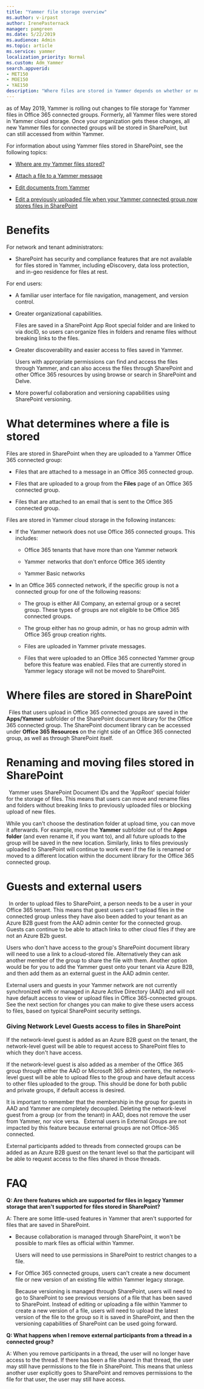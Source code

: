 ```yaml
---
title: "Yammer file storage overview"
ms.author: v-irpast
author: IrenePasternack
manager: pamgreen
ms.date: 5/22/2019
ms.audience: Admin
ms.topic: article
ms.service: yammer
localization_priority: Normal
ms.custom: Adm_Yammer
search.appverid:
- MET150
- MOE150
- YAE150
description: "Where files are stored in Yammer depends on whether or not the network is using Office 365 connected groups."
---
```


as of May 2019, Yammer is rolling out changes to file storage for Yammer files in Office 365 connected groups. Formerly, all Yammer files were stored in Yammer cloud storage. Once your organization gets these changes, all new Yammer files for connected groups will be stored in SharePoint, but can still accessed from within Yammer.

For information about using Yammer files stored in SharePoint, see the following topics: 

- [Where are my Yammer files stored?](https://support.office.com/article/how-do-i-tell-where-my-yammer-files-are-being-stored-fadfdefa-e00d-40b6-94cb-a9ddb171a443)

- [Attach a file to a Yammer message](https://support.office.com/article/attach-a-file-or-image-to-a-yammer-message-f576d4d1-ad66-4ce4-9c43-46cf75978dbf)

- [Edit documents from Yammer](https://support.office.com/article/edit-documents-from-yammer-913dbeab-7efd-4789-8f4d-a666fe315d85)

- [Edit a previously uploaded file when your Yammer connected group now stores files in SharePoint](https://support.office.com/article/edit-a-previously-uploaded-file-when-your-yammer-connected-group-now-stores-files-in-sharepoint-4b2cfde2-871e-4f0d-9936-db5a57ef5f87)

# Benefits

For network and tenant administrators:

- SharePoint has security and compliance features that are not available for files stored in Yammer, including eDiscovery, data loss protection, and in-geo residence for files at rest.  

For end users: 
  
- A familiar user interface for file navigation, management, and version control. 
  
- Greater organizational capabilities. 

    Files are saved in a SharePoint App Root special folder and are linked to via docID, so users can organize files in folders and rename files without breaking links to the files. 
 
- Greater discoverability and easier access to files saved in Yammer. 

    Users with appropriate permissions can find and access the files through Yammer, and can also access the files through SharePoint and other Office 365 resources by using browse or search in SharePoint and Delve.  
     
- More powerful collaboration and versioning capabilities using SharePoint versioning.  

# What determines where a file is stored    
 
Files are stored in SharePoint when they are uploaded to a Yammer Office 365 connected group:  
  
- Files that are attached to a message in an Office 365 connected group.  

- Files that are uploaded to a group from the **Files** page of an Office 365 connected group. 
 
- Files that are attached to an email that is sent to the Office 365 connected group.   
  
Files are stored in Yammer cloud storage in the following instances:   
 
- If the Yammer network does not use Office 365 connected groups. This includes:
 
  - Office 365 tenants that have more than one Yammer network  
  
  - Yammer  networks that don't enforce Office 365 identity  

  - Yammer Basic networks  
 
- In an Office 365 connected network, if the specific group is not a connected group for one of the following reasons:   
 
   - The group is either All Company, an external group or a secret group. These types of groups are not eligible to be Office 365 connected groups.  
  
   - The group either has no group admin, or has no group admin with Office 365 group creation rights.  
  
    - Files are uploaded in Yammer private messages.  
  
   - Files that were uploaded to an Office 365 connected Yammer group before this feature was enabled. Files that are currently stored in Yammer legacy storage will not be moved to SharePoint.   
  
 # Where files are stored in SharePoint
 
Files that users upload in Office 365 connected groups are saved in the **Apps/Yammer** subfolder of the SharePoint document library for the Office 365 connected group. The SharePoint document library can be accessed under **Office 365 Resources** on the right side of an Office 365 connected group, as well as through SharePoint itself.   
  
# Renaming and moving files stored in SharePoint  
  
Yammer uses SharePoint Document IDs and the 'AppRoot' special folder for the storage of files. This means that users can move and rename files and folders without breaking links to previously uploaded files or blocking upload of new files.

While you can't choose the destination folder at upload time, you can move it afterwards. For example, move the **Yammer** subfolder out of the **Apps folder** (and even rename it, if you want to), and all future uploads to the group will be saved in the new location. Similarly, links to files previously uploaded to SharePoint will continue to work even if the file is renamed or moved to a different location within the document library for the Office 365 connected group.  
  
# Guests and external users
  
In order to upload files to SharePoint, a person needs to be a user in your Office 365 tenant. This means that guest users can't upload files in the connected group unless they have also been added to your tenant as an Azure B2B guest from the AAD admin center for the connected group. Guests can continue to be able to attach links to other cloud files if they are not an Azure B2b guest.  

Users who don't have access to the group's SharePoint document library will need to use a link to a cloud-stored file. Alternatively they can ask another member of the group to share the file with them. Another option would be for you to add the Yammer guest onto your tenant via Azure B2B, and then add them as an external guest in the AAD admin center.

External users and guests in your Yammer network are not currently synchronized with or managed in Azure Active Directory (AAD) and will not have default access to view or upload files in Office 365-connected groups. See the next section for changes you can make to give these users access to files, based on typical SharePoint security settings. 

### Giving Network Level Guests access to files in SharePoint

If the network-level guest is added as an Azure B2B guest on the tenant, the network-level guest will be able to request access to SharePoint files to which they don't have access. 
 
If the network-level guest is also added as a member of the Office 365 group through either the AAD or Microsoft 365 admin centers, the network-level guest will be able to upload files to the group and have default access to other files uploaded to the group. This should be done for both public and private groups, if default access is desired.  

It is important to remember that the membership in the group for guests in AAD and Yammer are completely decoupled. Deleting the network-level guest from a group (or from the tenant) in AAD, does not remove the user from Yammer, nor vice versa.
  
External users in External Groups are not impacted by this feature because external groups are not Office-365 connected. 

External participants added to threads from connected groups can be added as an Azure B2B guest on the tenant level so that the participant will be able to request access to the files shared in those threads.  

# FAQ

**Q: Are there features which are supported for files in legacy Yammer storage that aren't supported for files stored in SharePoint?**  

A: There are some little-used features in Yammer that aren't supported for files that are saved in SharePoint.   

- Because collaboration is managed through SharePoint, it won't be possible to mark files as official within Yammer.  

    Users will need to use permissions in SharePoint to restrict changes to a file. 
   
- For Office 365 connected groups, users can't create a new document file or new version of an existing file within Yammer legacy storage. 

    Because versioning is managed through SharePoint, users will need to go to SharePoint to see previous versions of a file that has been saved to SharePoint. Instead of editing or uploading a file within Yammer to create a new version of a file, users will need to upload the latest version of the file to the group so it is saved in SharePoint, and then the versioning capabilities of SharePoint can be used going forward.  

**Q: What happens when I remove external participants from a thread in a connected group?**  

A: When you remove participants in a thread, the user will no longer have access to the thread. If there has been a file shared in that thread, the user may still have permissions to the file in SharePoint. This means that unless another user explicitly goes to SharePoint and removes permissions to the file for that user, the user may still have access. 
     
     
     
     
     
     
     
     
     
     
     
